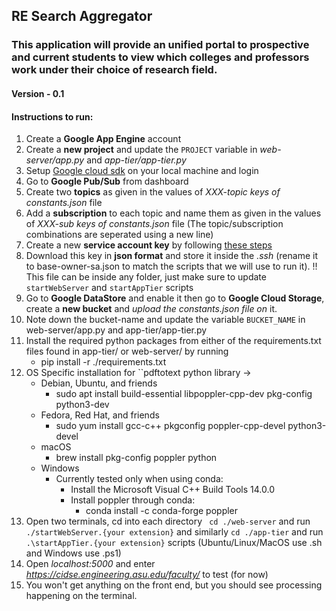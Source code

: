 ## **RE Search Aggregator**
### This application will provide an unified portal to prospective and current students to view which colleges and professors work under their choice of research field.
#### Version - 0.1
#### Instructions to run:
1. Create a **Google App Engine** account
2. Create a **new project** and update the `PROJECT` variable in *web-server/app.py* and *app-tier/app-tier.py*
3. Setup [Google cloud sdk](https://cloud.google.com/sdk/docs/quickstart) on your local machine and login 
4. Go to **Google Pub/Sub** from dashboard
5. Create two **topics** as given in the values of *XXX-topic keys of constants.json* file
6. Add a **subscription** to each topic and name them as given in the values of *XXX-sub keys of constants.json* file (The topic/subscription combinations are seperated using a new line)
7. Create a new **service account key** by following [these steps](https://cloud.google.com/storage/docs/reference/libraries#setting_up_authentication)
8. Download this key in **json format** and store it inside the *.ssh* (rename it to base-owner-sa.json to match the scripts that we will use to run it). !! This file can be inside any folder, just make sure to update `startWebServer` and `startAppTier` scripts 
9. Go to **Google DataStore** and enable it then go to **Google Cloud Storage**, create a **new bucket** and *upload the constants.json file on* it.
10. Note down the bucket-name and update the variable `BUCKET_NAME` in web-server/app.py and app-tier/app-tier.py
11. Install the required python packages from either of the requirements.txt files found in app-tier/ or web-server/ by running
    - pip install -r ./requirements.txt
12. OS Specific installation for ``pdftotext python library ->
    - Debian, Ubuntu, and friends
      - sudo apt install build-essential libpoppler-cpp-dev pkg-config python3-dev
    - Fedora, Red Hat, and friends
      - sudo yum install gcc-c++ pkgconfig poppler-cpp-devel python3-devel
    - macOS
      - brew install pkg-config poppler python
    - Windows
      - Currently tested only when using conda:
        - Install the Microsoft Visual C++ Build Tools 14.0.0
        - Install poppler through conda:
          - conda install -c conda-forge poppler
13. Open two terminals, cd into each directory ` cd ./web-server` and run `./startWebServer.{your extension}` and similarly `cd ./app-tier` and run `.\startAppTier.{your extension}` scripts (Ubuntu/Linux/MacOS use .sh and Windows use .ps1) 
14. Open *localhost:5000* and enter *https://cidse.engineering.asu.edu/faculty/* to test (for now)
15. You won't get anything on the front end, but you should see processing happening on the terminal. 